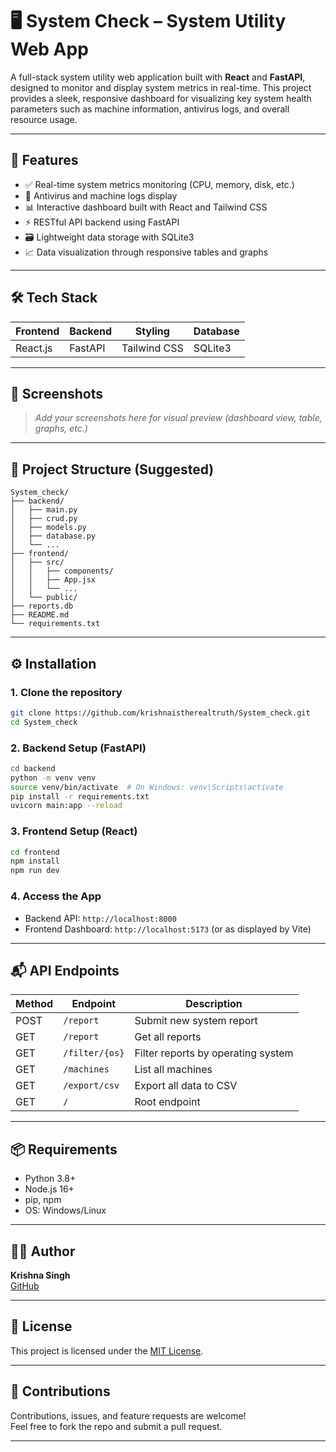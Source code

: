 
# 🖥️ System Check – System Utility Web App

A full-stack system utility web application built with **React** and **FastAPI**, designed to monitor and display system metrics in real-time. This project provides a sleek, responsive dashboard for visualizing key system health parameters such as machine information, antivirus logs, and overall resource usage.

---

## 🚀 Features

- ✅ Real-time system metrics monitoring (CPU, memory, disk, etc.)
- 🧠 Antivirus and machine logs display
- 📊 Interactive dashboard built with React and Tailwind CSS
- ⚡ RESTful API backend using FastAPI
- 🗃️ Lightweight data storage with SQLite3
- 📈 Data visualization through responsive tables and graphs

---

## 🛠️ Tech Stack

| Frontend        | Backend       | Styling        | Database   |
|-----------------|---------------|----------------|------------|
| React.js        | FastAPI       | Tailwind CSS   | SQLite3    |

---

## 📸 Screenshots

> _Add your screenshots here for visual preview (dashboard view, table, graphs, etc.)_

---

## 📂 Project Structure (Suggested)

```
System_check/
├── backend/
│   ├── main.py
│   ├── crud.py
│   ├── models.py
│   ├── database.py
│   └── ...
├── frontend/
│   ├── src/
│   │   ├── components/
│   │   ├── App.jsx
│   │   └── ...
│   └── public/
├── reports.db
├── README.md
└── requirements.txt
```

---

## ⚙️ Installation

### 1. Clone the repository

```bash
git clone https://github.com/krishnaistherealtruth/System_check.git
cd System_check
```

### 2. Backend Setup (FastAPI)

```bash
cd backend
python -m venv venv
source venv/bin/activate  # On Windows: venv\Scripts\activate
pip install -r requirements.txt
uvicorn main:app --reload
```

### 3. Frontend Setup (React)

```bash
cd frontend
npm install
npm run dev
```

### 4. Access the App

- Backend API: `http://localhost:8000`
- Frontend Dashboard: `http://localhost:5173` (or as displayed by Vite)

---

## 📬 API Endpoints

| Method | Endpoint           | Description                           |
|--------|--------------------|---------------------------------------|
| POST   | `/report`          | Submit new system report              |
| GET    | `/report`          | Get all reports                       |
| GET    | `/filter/{os}`     | Filter reports by operating system    |
| GET    | `/machines`        | List all machines                     |
| GET    | `/export/csv`      | Export all data to CSV                |
| GET    | `/`                | Root endpoint                         |

---

## 📦 Requirements

- Python 3.8+
- Node.js 16+
- pip, npm
- OS: Windows/Linux

---

## 👨‍💻 Author

**Krishna Singh**  
[GitHub](https://github.com/krishnaistherealtruth)

---

## 📄 License

This project is licensed under the [MIT License](LICENSE).

---

## 🙌 Contributions

Contributions, issues, and feature requests are welcome!  
Feel free to fork the repo and submit a pull request.

---
